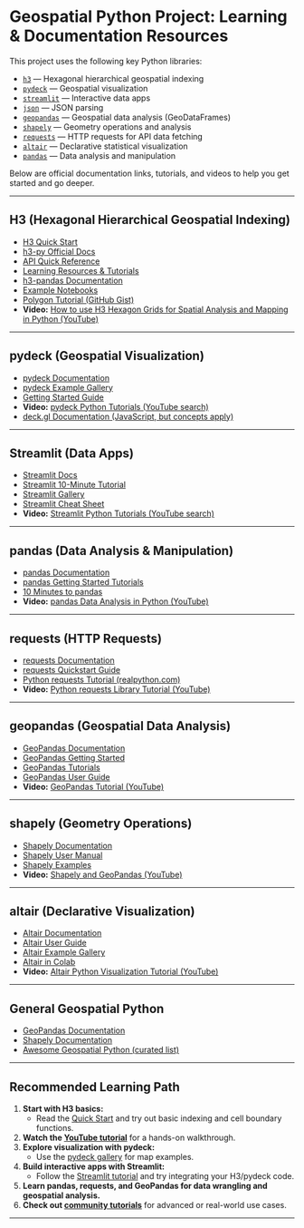 # Geospatial Python Project: Learning & Documentation Resources

This project uses the following key Python libraries:

- [`h3`](https://h3geo.org/) — Hexagonal hierarchical geospatial indexing
- [`pydeck`](https://pydeck.gl/) — Geospatial visualization
- [`streamlit`](https://streamlit.io/) — Interactive data apps
- [`json`](https://docs.python.org/3/library/json.html) — JSON parsing
- [`geopandas`](https://geopandas.org/) — Geospatial data analysis (GeoDataFrames)
- [`shapely`](https://shapely.readthedocs.io/en/stable/) — Geometry operations and analysis
- [`requests`](https://docs.python-requests.org/en/latest/) — HTTP requests for API data fetching
- [`altair`](https://altair-viz.github.io/) — Declarative statistical visualization
- [`pandas`](https://pandas.pydata.org/) — Data analysis and manipulation

Below are official documentation links, tutorials, and videos to help you get started and go deeper.

---

## H3 (Hexagonal Hierarchical Geospatial Indexing)

- [H3 Quick Start](https://h3geo.org/docs/quickstart/)
- [h3-py Official Docs](https://uber.github.io/h3-py/intro.html)
- [API Quick Reference](https://uber.github.io/h3-py/api_quick.html)
- [Learning Resources & Tutorials](https://h3geo.org/docs/community/tutorials/)
- [h3-pandas Documentation](https://h3-pandas.readthedocs.io)
- [Example Notebooks](https://uber.github.io/h3-py/intro.html#example-gallery)
- [Polygon Tutorial (GitHub Gist)](https://gist.github.com/ajfriend/0b7de6153acdd6a1ca04cd9033285beb)
- **Video:** [How to use H3 Hexagon Grids for Spatial Analysis and Mapping in Python (YouTube)](https://www.youtube.com/watch?v=I9mt37nd2kg)

---

## pydeck (Geospatial Visualization)

- [pydeck Documentation](https://pydeck.gl/)
- [pydeck Example Gallery](https://pydeck.gl/gallery.html)
- [Getting Started Guide](https://pydeck.gl/docs/getting-started/installation)
- **Video:** [pydeck Python Tutorials (YouTube search)](https://www.youtube.com/results?search_query=pydeck+python)
- [deck.gl Documentation (JavaScript, but concepts apply)](https://deck.gl/docs/)

---

## Streamlit (Data Apps)

- [Streamlit Docs](https://docs.streamlit.io/)
- [Streamlit 10-Minute Tutorial](https://docs.streamlit.io/streamlit-tutorial)
- [Streamlit Gallery](https://streamlit.io/gallery)
- [Streamlit Cheat Sheet](https://docs.streamlit.io/knowledge-base/using-streamlit/cheat-sheet)
- **Video:** [Streamlit Python Tutorials (YouTube search)](https://www.youtube.com/results?search_query=streamlit+python+tutorial)

---

## pandas (Data Analysis & Manipulation)

- [pandas Documentation](https://pandas.pydata.org/docs/)
- [pandas Getting Started Tutorials](https://pandas.pydata.org/docs/getting_started/index.html)
- [10 Minutes to pandas](https://pandas.pydata.org/pandas-docs/stable/user_guide/10min.html)
- **Video:** [pandas Data Analysis in Python (YouTube)](https://www.youtube.com/watch?v=vmEHCJofslg)

---

## requests (HTTP Requests)

- [requests Documentation](https://requests.readthedocs.io/en/latest/)
- [requests Quickstart Guide](https://requests.readthedocs.io/en/latest/user/quickstart/)
- [Python requests Tutorial (realpython.com)](https://realpython.com/python-requests/)
- **Video:** [Python requests Library Tutorial (YouTube)](https://www.youtube.com/watch?v=tb8gHvYlCFs)

---

## geopandas (Geospatial Data Analysis)

- [GeoPandas Documentation](https://geopandas.org/en/stable/)
- [GeoPandas Getting Started](https://geopandas.org/en/stable/getting_started.html)
- [GeoPandas Tutorials](https://geopandas.org/en/stable/gallery/index.html)
- [GeoPandas User Guide](https://geopandas.org/en/stable/docs/user_guide.html)
- **Video:** [GeoPandas Tutorial (YouTube)](https://www.youtube.com/watch?v=Vw2wFZkB8GU)

---

## shapely (Geometry Operations)

- [Shapely Documentation](https://shapely.readthedocs.io/en/stable/manual.html)
- [Shapely User Manual](https://shapely.readthedocs.io/en/stable/manual.html)
- [Shapely Examples](https://shapely.readthedocs.io/en/stable/manual.html#examples)
- **Video:** [Shapely and GeoPandas (YouTube)](https://www.youtube.com/watch?v=06gYpMt3C0E)

---

## altair (Declarative Visualization)

- [Altair Documentation](https://altair-viz.github.io/)
- [Altair User Guide](https://altair-viz.github.io/user_guide/index.html)
- [Altair Example Gallery](https://altair-viz.github.io/gallery/index.html)
- [Altair in Colab](https://altair-viz.github.io/user_guide/display_frontends.html)
- **Video:** [Altair Python Visualization Tutorial (YouTube)](https://www.youtube.com/watch?v=MO8hZlgK5zc)

---

## General Geospatial Python

- [GeoPandas Documentation](https://geopandas.org/en/stable/)
- [Shapely Documentation](https://shapely.readthedocs.io/en/stable/manual.html)
- [Awesome Geospatial Python (curated list)](https://github.com/awesome-gis/awesome-spatial-python)

---

## Recommended Learning Path

1. **Start with H3 basics:**  
   - Read the [Quick Start](https://h3geo.org/docs/quickstart/) and try out basic indexing and cell boundary functions.
2. **Watch the [YouTube tutorial](https://www.youtube.com/watch?v=I9mt37nd2kg)** for a hands-on walkthrough.
3. **Explore visualization with pydeck:**  
   - Use the [pydeck gallery](https://pydeck.gl/gallery.html) for map examples.
4. **Build interactive apps with Streamlit:**  
   - Follow the [Streamlit tutorial](https://docs.streamlit.io/streamlit-tutorial) and try integrating your H3/pydeck code.
5. **Learn pandas, requests, and GeoPandas for data wrangling and geospatial analysis.**
6. **Check out [community tutorials](https://h3geo.org/docs/community/tutorials/)** for advanced or real-world use cases.

---

